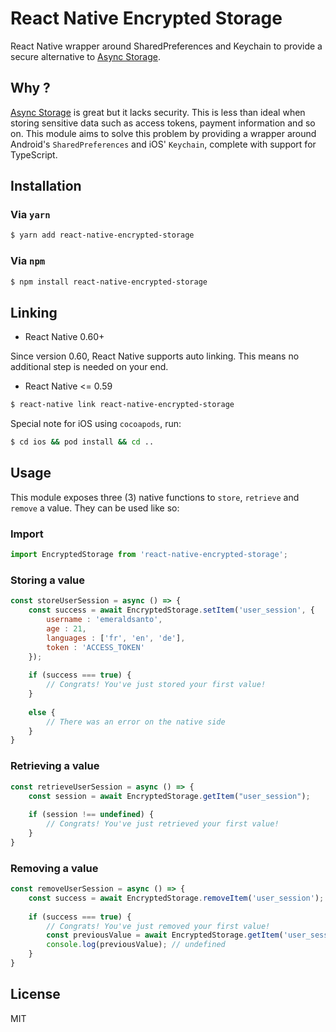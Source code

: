 # React Native Encrypted Storage
React Native wrapper around SharedPreferences and Keychain to provide a secure alternative to [Async Storage](https://github.com/react-native-community/async-storage).

## Why ?

[Async Storage](https://github.com/react-native-community/async-storage) is great but it lacks security. This is less than ideal when storing sensitive data such as access tokens, payment information and so on. This module aims to solve this problem by providing a wrapper around Android's `SharedPreferences` and iOS' `Keychain`, complete with support for TypeScript.

## Installation

### Via `yarn`

```bash
$ yarn add react-native-encrypted-storage
```

### Via `npm`

```bash
$ npm install react-native-encrypted-storage
```

## Linking

- React Native 0.60+

Since version 0.60, React Native supports auto linking. This means no additional step is needed on your end.

- React Native <= 0.59

```bash
$ react-native link react-native-encrypted-storage
```

Special note for iOS using `cocoapods`, run:

```bash
$ cd ios && pod install && cd ..
```

## Usage

This module exposes three (3) native functions to `store`, `retrieve` and `remove` a value. They can be used like so:

### Import

```js
import EncryptedStorage from 'react-native-encrypted-storage';
```

### Storing a value

```js
const storeUserSession = async () => {
    const success = await EncryptedStorage.setItem('user_session', {
        username : 'emeraldsanto',
        age : 21,
        languages : ['fr', 'en', 'de'],
        token : 'ACCESS_TOKEN'
    });
    
    if (success === true) {
        // Congrats! You've just stored your first value!
    } 
    
    else {
        // There was an error on the native side
    }
}
```

### Retrieving a value

```js
const retrieveUserSession = async () => {
    const session = await EncryptedStorage.getItem("user_session");
    
    if (session !== undefined) {
        // Congrats! You've just retrieved your first value!
    }
}
```

### Removing a value

```js
const removeUserSession = async () => {
    const success = await EncryptedStorage.removeItem('user_session');
    
    if (success === true) {
        // Congrats! You've just removed your first value!
        const previousValue = await EncryptedStorage.getItem('user_session');
        console.log(previousValue); // undefined
    }
}
```

## License

MIT
